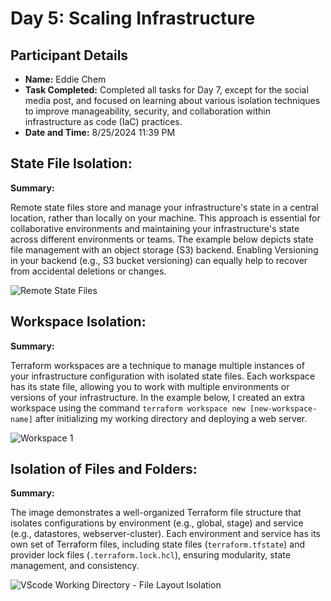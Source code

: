 # Day 5: Scaling Infrastructure

## Participant Details
- **Name:** Eddie Chem
- **Task Completed:** Completed all tasks for Day 7, except for the social media post, and focused on learning about various isolation techniques to improve manageability, security, and collaboration within infrastructure as code (IaC) practices.
- **Date and Time:** 8/25/2024 11:39 PM

## State File Isolation:
**Summary:**

Remote state files store and manage your infrastructure's state in a central location, rather than locally on your machine. 
This approach is essential for collaborative environments and maintaining your infrastructure's state across different environments or teams.
The example below depicts state file management with an object storage (S3) backend. Enabling Versioning in your backend (e.g., S3 bucket versioning) 
can equally help to recover from accidental deletions or changes.

![Remote State Files](https://drive.google.com/uc?export=view&id=1S-b-HHE7aJyaTPhNMOX40lFCB3jGjzJu)


## Workspace Isolation:
**Summary:**

Terraform workspaces are a technique to manage multiple instances of your infrastructure configuration with isolated state files. 
Each workspace has its state file, allowing you to work with multiple environments or versions of your infrastructure. In the example below,
I created an extra workspace using the command `terraform workspace new [new-workspace-name]` after initializing my working directory and deploying a web server.

![Workspace 1](https://drive.google.com/uc?export=view&id=1DYVNnxbp-2CVuk29wTodWPRfXRrwxMyz)

## Isolation of Files and Folders:
**Summary:**

The image demonstrates a well-organized Terraform file structure that isolates configurations by environment (e.g., global, stage) and service 
(e.g., datastores, webserver-cluster). Each environment and service has its own set of Terraform files, including state files (`terraform.tfstate`) 
and provider lock files (`.terraform.lock.hcl`), ensuring modularity, state management, and consistency. 

![VScode Working Directory - File Layout Isolation](https://drive.google.com/uc?export=view&id=1nhbAI-qk72OomNF1FZQVEUZ4sG8PDrqV)
